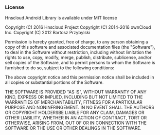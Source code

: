 <!--
 ~ SPDX-FileCopyrightText: 2016-2024 Hnscloud GmbH and Hnscloud contributors
 ~ SPDX-FileCopyrightText: 2014-2016 ownCloud Inc.
 ~ SPDX-FileCopyrightText: 2012 Bartosz Przybylski
 ~ SPDX-License-Identifier: MIT
-->
###  License

Hnscloud Android Library is available under MIT license

Copyright (C) 2016 Hnscloud Project
Copyright (C) 2014-2016 ownCloud Inc.
Copyright (C) 2012 Bartosz Przybylski

Permission is hereby granted, free of charge, to any person obtaining a copy
of this software and associated documentation files (the "Software"), to deal
in the Software without restriction, including without limitation the rights
to use, copy, modify, merge, publish, distribute, sublicense, and/or sell
copies of the Software, and to permit persons to whom the Software is
furnished to do so, subject to the following conditions:

The above copyright notice and this permission notice shall be included in
all copies or substantial portions of the Software.

THE SOFTWARE IS PROVIDED "AS IS", WITHOUT WARRANTY OF ANY KIND, EXPRESS OR
IMPLIED, INCLUDING BUT NOT LIMITED TO THE WARRANTIES OF MERCHANTABILITY,
FITNESS FOR A PARTICULAR PURPOSE AND NONINFRINGEMENT. IN NO EVENT SHALL THE
AUTHORS OR COPYRIGHT HOLDERSBE LIABLE FOR ANY CLAIM, DAMAGES OR OTHER
LIABILITY, WHETHER IN AN ACTION OF CONTRACT, TORT OR OTHERWISE, ARISING FROM,
OUT OF OR IN CONNECTION WITH THE SOFTWARE OR THE USE OR OTHER DEALINGS IN THE
SOFTWARE.
